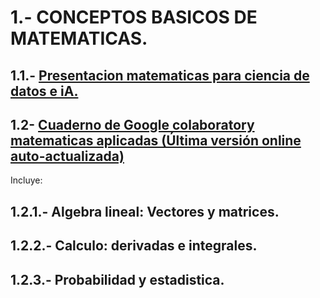 # 1.- CONCEPTOS BASICOS DE MATEMATICAS.

## 1.1.- [Presentacion matematicas para ciencia de datos e iA.](https://github.com/CharlieScot/Inteligencia-Artificial/blob/main/MODULO_1/MATEMATICAS%20CIENCIA%20DE%20DATOS%20E%20IA.pdf)

## 1.2- [Cuaderno de Google colaboratory matematicas aplicadas (Última versión online auto-actualizada)](https://colab.research.google.com/drive/17YGIaSmzGOhdDc6dwgIwfyuq7dTF_VZ2)  

 Incluye:

## 1.2.1.- Algebra lineal: Vectores y matrices.
## 1.2.2.- Calculo: derivadas e integrales.
## 1.2.3.- Probabilidad y estadistica.


